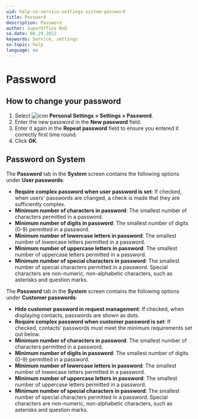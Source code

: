 ```yaml
---
uid: help-no-service-settings-system-password
title: Password
description: Password
author: SuperOffice RnD
so.date: 06.29.2022
keywords: Service, settings
so.topic: help
language: no
---
```


# Password

## How to change your password

1. Select ![icon][img1] **Personal Settings > Settings > Password**.
2. Enter the new password in the **New password** field.
3. Enter it again in the **Repeat password** field to ensure you entered it correctly first time round.
4. Click **OK**.

## Password on System

The **Password** tab in the **System** screen contains the following options under **User passwords**:

* **Require complex password when user password is set**: If checked, when users' passwords are changed, a check is made that they are sufficiently complex.
* **Minimum number of characters in password**: The smallest number of characters permitted in a password.
* **Minimum number of digits in password**: The smallest number of digits (0-9) permitted in a password.
* **Minimum number of lowercase letters in password**: The smallest number of lowercase letters permitted in a password.
* **Minimum number of uppercase letters in password**: The smallest number of uppercase letters permitted in a password.
* **Minimum number of special characters in password**: The smallest number of special characters permitted in a password. Special characters are non-numeric, non-alphabetic characters, such as asterisks and question marks.

The **Password** tab in the **System** screen contains the following options under **Customer passwords**:

* **Hide customer password in request management**: If checked, when displaying contacts, passwords are shown as dots.
* **Require complex password when customer password is set**: If checked, contacts' passwords must meet the minimum requirements set out below.
* **Minimum number of characters in password**: The smallest number of characters permitted in a password.
* **Minimum number of digits in password**: The smallest number of digits (0-9) permitted in a password.
* **Minimum number of lowercase letters in password**: The smallest number of lowercase letters permitted in a password.
* **Minimum number of uppercase letters in password**: The smallest number of uppercase letters permitted in a password.
* **Minimum number of special characters in password**: The smallest number of special characters permitted in a password. Special characters are non-numeric, non-alphabetic characters, such as asterisks and question marks.

<!-- Referenced links -->

<!-- Referenced images -->
[img1]: ../../../../media/icons/personal-settings-small.png

